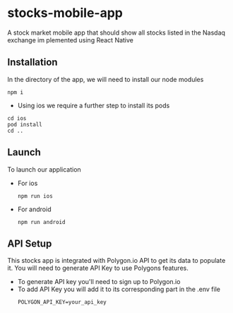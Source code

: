 # stocks-mobile-app
A stock market mobile app that should show all stocks listed in the Nasdaq exchange im plemented using React Native
## Installation
In the directory of the app, we will need to install our node modules
```
npm i
```

- Using ios we require a further step to install its pods
```
cd ios
pod install
cd ..
```

## Launch
To launch our application 
- For ios
  ```
  npm run ios
  ```

- For android
  ```
  npm run android
  ```

## API Setup
This stocks app is integrated with Polygon.io API to get its data to populate it.
You will need to generate API Key to use Polygons features.

- To generate API key you'll need to sign up to Polygon.io
- To add API Key you will add it to its corresponding part in the .env file
  ```
  POLYGON_API_KEY=your_api_key
  ```
